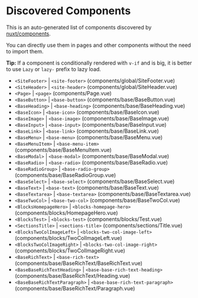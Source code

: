 # Discovered Components

This is an auto-generated list of components discovered by [nuxt/components](https://github.com/nuxt/components).

You can directly use them in pages and other components without the need to import them.

**Tip:** If a component is conditionally rendered with `v-if` and is big, it is better to use `Lazy` or `lazy-` prefix to lazy load.

- `<SiteFooter>` | `<site-footer>` (components/global/SiteFooter.vue)
- `<SiteHeader>` | `<site-header>` (components/global/SiteHeader.vue)
- `<Page>` | `<page>` (components/Page.vue)
- `<BaseButton>` | `<base-button>` (components/base/BaseButton.vue)
- `<BaseHeading>` | `<base-heading>` (components/base/BaseHeading.vue)
- `<BaseIcon>` | `<base-icon>` (components/base/BaseIcon.vue)
- `<BaseImage>` | `<base-image>` (components/base/BaseImage.vue)
- `<BaseInput>` | `<base-input>` (components/base/BaseInput.vue)
- `<BaseLink>` | `<base-link>` (components/base/BaseLink.vue)
- `<BaseMenu>` | `<base-menu>` (components/base/BaseMenu.vue)
- `<BaseMenuItem>` | `<base-menu-item>` (components/base/BaseMenuItem.vue)
- `<BaseModal>` | `<base-modal>` (components/base/BaseModal.vue)
- `<BaseRadio>` | `<base-radio>` (components/base/BaseRadio.vue)
- `<BaseRadioGroup>` | `<base-radio-group>` (components/base/BaseRadioGroup.vue)
- `<BaseSelect>` | `<base-select>` (components/base/BaseSelect.vue)
- `<BaseText>` | `<base-text>` (components/base/BaseText.vue)
- `<BaseTextarea>` | `<base-textarea>` (components/base/BaseTextarea.vue)
- `<BaseTwoCol>` | `<base-two-col>` (components/base/BaseTwoCol.vue)
- `<BlocksHomepageHero>` | `<blocks-homepage-hero>` (components/blocks/HomepageHero.vue)
- `<BlocksTest>` | `<blocks-test>` (components/blocks/Test.vue)
- `<SectionsTitle>` | `<sections-title>` (components/sections/Title.vue)
- `<BlocksTwoColImageLeft>` | `<blocks-two-col-image-left>` (components/blocks/TwoColImageLeft.vue)
- `<BlocksTwoColImageRight>` | `<blocks-two-col-image-right>` (components/blocks/TwoColImageRight.vue)
- `<BaseRichText>` | `<base-rich-text>` (components/base/BaseRichText/BaseRichText.vue)
- `<BaseBaseRichTextHeading>` | `<base-base-rich-text-heading>` (components/base/BaseRichText/Heading.vue)
- `<BaseBaseRichTextParagraph>` | `<base-base-rich-text-paragraph>` (components/base/BaseRichText/Paragraph.vue)
